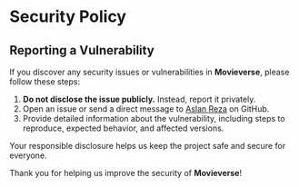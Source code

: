 # Security Policy

## Reporting a Vulnerability

If you discover any security issues or vulnerabilities in **Movieverse**, please follow these steps:

1. **Do not disclose the issue publicly.** Instead, report it privately.
2. Open an issue or send a direct message to [Aslan Reza](https://github.com/AslanReza) on GitHub.
3. Provide detailed information about the vulnerability, including steps to reproduce, expected behavior, and affected versions.

Your responsible disclosure helps us keep the project safe and secure for everyone.

Thank you for helping us improve the security of **Movieverse**!
